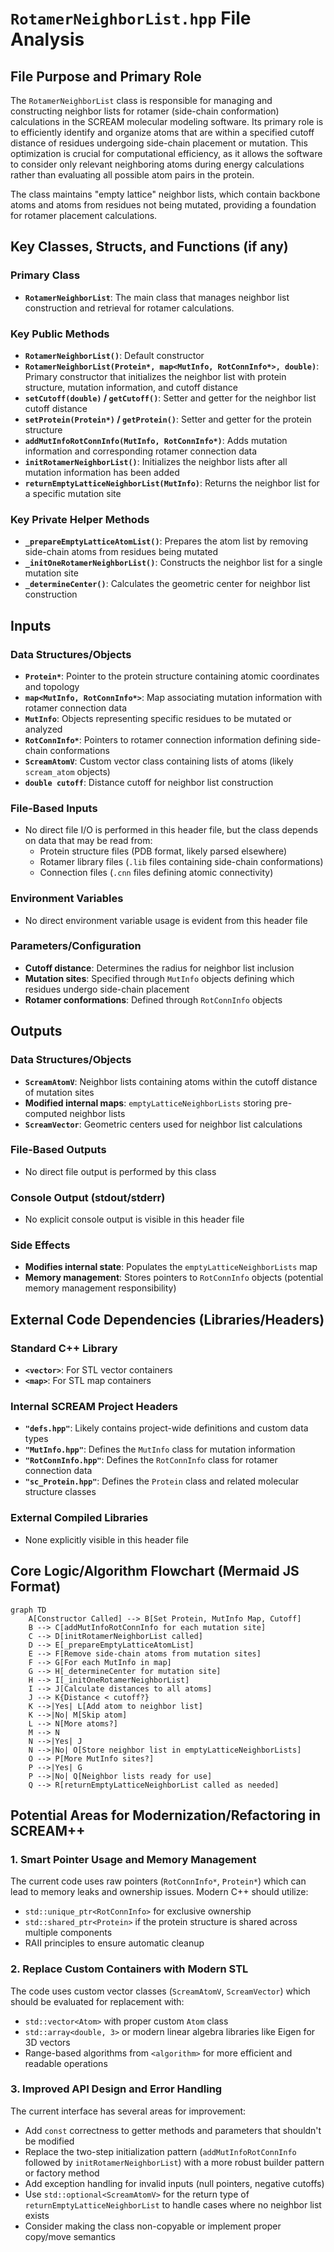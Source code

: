 # `RotamerNeighborList.hpp` File Analysis

## File Purpose and Primary Role

The `RotamerNeighborList` class is responsible for managing and constructing neighbor lists for rotamer (side-chain conformation) calculations in the SCREAM molecular modeling software. Its primary role is to efficiently identify and organize atoms that are within a specified cutoff distance of residues undergoing side-chain placement or mutation. This optimization is crucial for computational efficiency, as it allows the software to consider only relevant neighboring atoms during energy calculations rather than evaluating all possible atom pairs in the protein.

The class maintains "empty lattice" neighbor lists, which contain backbone atoms and atoms from residues not being mutated, providing a foundation for rotamer placement calculations.

## Key Classes, Structs, and Functions (if any)

### Primary Class

- **`RotamerNeighborList`**: The main class that manages neighbor list construction and retrieval for rotamer calculations.

### Key Public Methods

- **`RotamerNeighborList()`**: Default constructor
- **`RotamerNeighborList(Protein*, map<MutInfo, RotConnInfo*>, double)`**: Primary constructor that initializes the neighbor list with protein structure, mutation information, and cutoff distance
- **`setCutoff(double)` / `getCutoff()`**: Setter and getter for the neighbor list cutoff distance
- **`setProtein(Protein*)` / `getProtein()`**: Setter and getter for the protein structure
- **`addMutInfoRotConnInfo(MutInfo, RotConnInfo*)`**: Adds mutation information and corresponding rotamer connection data
- **`initRotamerNeighborList()`**: Initializes the neighbor lists after all mutation information has been added
- **`returnEmptyLatticeNeighborList(MutInfo)`**: Returns the neighbor list for a specific mutation site

### Key Private Helper Methods

- **`_prepareEmptyLatticeAtomList()`**: Prepares the atom list by removing side-chain atoms from residues being mutated
- **`_initOneRotamerNeighborList()`**: Constructs the neighbor list for a single mutation site
- **`_determineCenter()`**: Calculates the geometric center for neighbor list construction

## Inputs

### Data Structures/Objects

- **`Protein*`**: Pointer to the protein structure containing atomic coordinates and topology
- **`map<MutInfo, RotConnInfo*>`**: Map associating mutation information with rotamer connection data
- **`MutInfo`**: Objects representing specific residues to be mutated or analyzed
- **`RotConnInfo*`**: Pointers to rotamer connection information defining side-chain conformations
- **`ScreamAtomV`**: Custom vector class containing lists of atoms (likely `scream_atom` objects)
- **`double cutoff`**: Distance cutoff for neighbor list construction

### File-Based Inputs

- No direct file I/O is performed in this header file, but the class depends on data that may be read from:
  - Protein structure files (PDB format, likely parsed elsewhere)
  - Rotamer library files (`.lib` files containing side-chain conformations)
  - Connection files (`.cnn` files defining atomic connectivity)

### Environment Variables

- No direct environment variable usage is evident from this header file

### Parameters/Configuration

- **Cutoff distance**: Determines the radius for neighbor list inclusion
- **Mutation sites**: Specified through `MutInfo` objects defining which residues undergo side-chain placement
- **Rotamer conformations**: Defined through `RotConnInfo` objects

## Outputs

### Data Structures/Objects

- **`ScreamAtomV`**: Neighbor lists containing atoms within the cutoff distance of mutation sites
- **Modified internal maps**: `emptyLatticeNeighborLists` storing pre-computed neighbor lists
- **`ScreamVector`**: Geometric centers used for neighbor list calculations

### File-Based Outputs

- No direct file output is performed by this class

### Console Output (stdout/stderr)

- No explicit console output is visible in this header file

### Side Effects

- **Modifies internal state**: Populates the `emptyLatticeNeighborLists` map
- **Memory management**: Stores pointers to `RotConnInfo` objects (potential memory management responsibility)

## External Code Dependencies (Libraries/Headers)

### Standard C++ Library

- **`<vector>`**: For STL vector containers
- **`<map>`**: For STL map containers

### Internal SCREAM Project Headers

- **`"defs.hpp"`**: Likely contains project-wide definitions and custom data types
- **`"MutInfo.hpp"`**: Defines the `MutInfo` class for mutation information
- **`"RotConnInfo.hpp"`**: Defines the `RotConnInfo` class for rotamer connection data
- **`"sc_Protein.hpp"`**: Defines the `Protein` class and related molecular structure classes

### External Compiled Libraries

- None explicitly visible in this header file

## Core Logic/Algorithm Flowchart (Mermaid JS Format)

```mermaid
graph TD
    A[Constructor Called] --> B[Set Protein, MutInfo Map, Cutoff]
    B --> C[addMutInfoRotConnInfo for each mutation site]
    C --> D[initRotamerNeighborList called]
    D --> E[_prepareEmptyLatticeAtomList]
    E --> F[Remove side-chain atoms from mutation sites]
    F --> G[For each MutInfo in map]
    G --> H[_determineCenter for mutation site]
    H --> I[_initOneRotamerNeighborList]
    I --> J[Calculate distances to all atoms]
    J --> K{Distance < cutoff?}
    K -->|Yes| L[Add atom to neighbor list]
    K -->|No| M[Skip atom]
    L --> N[More atoms?]
    M --> N
    N -->|Yes| J
    N -->|No| O[Store neighbor list in emptyLatticeNeighborLists]
    O --> P[More MutInfo sites?]
    P -->|Yes| G
    P -->|No| Q[Neighbor lists ready for use]
    Q --> R[returnEmptyLatticeNeighborList called as needed]
```

## Potential Areas for Modernization/Refactoring in SCREAM++

### 1. **Smart Pointer Usage and Memory Management**

The current code uses raw pointers (`RotConnInfo*`, `Protein*`) which can lead to memory leaks and ownership issues. Modern C++ should utilize:

- `std::unique_ptr<RotConnInfo>` for exclusive ownership
- `std::shared_ptr<Protein>` if the protein structure is shared across multiple components
- RAII principles to ensure automatic cleanup

### 2. **Replace Custom Containers with Modern STL**

The code uses custom vector classes (`ScreamAtomV`, `ScreamVector`) which should be evaluated for replacement with:

- `std::vector<Atom>` with proper custom `Atom` class
- `std::array<double, 3>` or modern linear algebra libraries like Eigen for 3D vectors
- Range-based algorithms from `<algorithm>` for more efficient and readable operations

### 3. **Improved API Design and Error Handling**

The current interface has several areas for improvement:

- Add `const` correctness to getter methods and parameters that shouldn't be modified
- Replace the two-step initialization pattern (`addMutInfoRotConnInfo` followed by `initRotamerNeighborList`) with a more robust builder pattern or factory method
- Add exception handling for invalid inputs (null pointers, negative cutoffs)
- Use `std::optional<ScreamAtomV>` for the return type of `returnEmptyLatticeNeighborList` to handle cases where no neighbor list exists
- Consider making the class non-copyable or implement proper copy/move semantics
